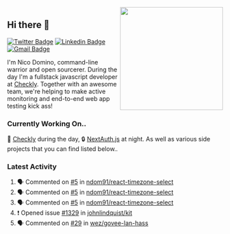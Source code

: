<img align="right" src="https://user-images.githubusercontent.com/7415984/172472491-91b16eac-fa22-4ecf-92df-d687139fd1f9.gif" width="240" />

## Hi there 👋

[![Twitter Badge](https://img.shields.io/badge/-@ndom91-1ca0f1?style=flat-square&labelColor=1ca0f1&logo=twitter&logoColor=white&link=https://twitter.com/ndom91)](https://twitter.com/ndom91) [![Linkedin Badge](https://img.shields.io/badge/-ndom91-blue?style=flat-square&logo=Linkedin&logoColor=white&link=https://www.linkedin.com/in/ndom91/)](https://www.linkedin.com/in/ndom91/) [![Gmail Badge](https://img.shields.io/badge/-yo@ndo.dev-c14438?style=flat-square&logo=mail.ru&logoColor=white&link=mailto:yo@ndo.dev)](mailto:yo@ndo.dev)

I'm Nico Domino, command-line warrior and open sourcerer. During the day I'm a fullstack javascript developer at [Checkly](https://checklyhq.com). Together with an awesome team, we're helping to make active monitoring and end-to-end web app testing kick ass!

### Currently Working On..

🦝 [Checkly](https://checklyhq.com) during the day, 🔒 [NextAuth.js](https://github.com/nextauthjs/next-auth) at night. As well as various side projects that you can find listed below..

<!--START_SECTION_PROFILE_VIEWS:readme-info-->
<!--END_SECTION_PROFILE_VIEWS:readme-info-->

<!--START_SECTION_DAILY_COMMIT:readme-info-->
<!--END_SECTION_DAILY_COMMIT:readme-info-->

<!--START_SECTION_WEEKLY_COMMIT:readme-info-->
<!--END_SECTION_WEEKLY_COMMIT:readme-info-->

### Latest Activity

<!--START_SECTION:activity-->
1. 🗣 Commented on [#5](https://github.com/ndom91/react-timezone-select/pull/5#issuecomment-1688441650) in [ndom91/react-timezone-select](https://github.com/ndom91/react-timezone-select)
2. 🗣 Commented on [#5](https://github.com/ndom91/react-timezone-select/pull/5#issuecomment-1688368980) in [ndom91/react-timezone-select](https://github.com/ndom91/react-timezone-select)
3. 🗣 Commented on [#5](https://github.com/ndom91/react-timezone-select/pull/5#issuecomment-1688356891) in [ndom91/react-timezone-select](https://github.com/ndom91/react-timezone-select)
4. ❗ Opened issue [#1329](https://github.com/johnlindquist/kit/issues/1329) in [johnlindquist/kit](https://github.com/johnlindquist/kit)
5. 🗣 Commented on [#29](https://github.com/wez/govee-lan-hass/issues/29#issuecomment-1676386892) in [wez/govee-lan-hass](https://github.com/wez/govee-lan-hass)
<!--END_SECTION:activity-->
